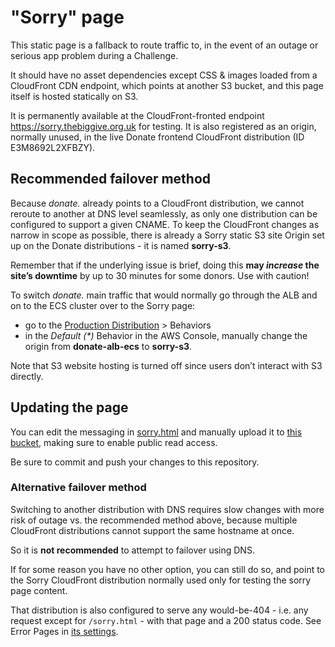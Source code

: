 # "Sorry" page

This static page is a fallback to route traffic to, in the event of an outage or serious app problem
during a Challenge.

It should have no asset dependencies except CSS & images loaded from a CloudFront CDN endpoint, which
points at another S3 bucket, and this page itself is hosted statically on S3.

It is permanently available at the CloudFront-fronted endpoint
https://sorry.thebiggive.org.uk for testing. It is also registered as an origin,
normally unused, in the live Donate frontend CloudFront distribution (ID E3M8692L2XFBZY).

## Recommended failover method

Because _donate._ already points to a CloudFront distribution, we cannot reroute to another at DNS level seamlessly, as only one distribution can be configured to support a given CNAME. To keep the CloudFront changes as narrow in scope as possible, there is already a Sorry static S3 site Origin set up on the Donate distributions - it is named **sorry-s3**.

Remember that if the underlying issue is brief, doing this **may _increase_ the site’s downtime** by up to 30 minutes for some donors. Use with caution!

To switch _donate._ main traffic that would normally go through the ALB and on to the ECS cluster over to the Sorry page:
 
 * go to the [Production Distribution](https://us-east-1.console.aws.amazon.com/cloudfront/v3/home?region=us-east-1&skipRegion=true#/distributions/E3M8692L2XFBZY) > Behaviors
 * in the _Default (*)_ Behavior in the AWS Console, manually change the origin from **donate-alb-ecs** to **sorry-s3**.

Note that S3 website hosting is turned off since users don’t interact with S3 directly.

## Updating the page

You can edit the messaging in [sorry.html](./sorry.html) and manually upload it to [this bucket](https://s3.console.aws.amazon.com/s3/buckets/tbg-sorry/?region=eu-west-1&tab=overview), making sure to enable public read access.

Be sure to commit and push your changes to this repository.

### Alternative failover method

Switching to another distribution with DNS requires slow changes with more risk of outage vs. the
recommended method above, because multiple CloudFront distributions cannot support the same hostname at once.

So it is **not recommended** to attempt to failover using DNS.

If for some reason you have no other option, you can still do so, and point to the
Sorry CloudFront distribution normally used only for testing the sorry page content.

That distribution is also configured to serve any would-be-404 - i.e. any request except for `/sorry.html` -
with that page and a 200 status code. See Error Pages in [its settings](https://us-east-1.console.aws.amazon.com/cloudfront/v3/home?region=us-east-1&skipRegion=true#/distributions/E336APQ2P4ZG2S/error_pages).

